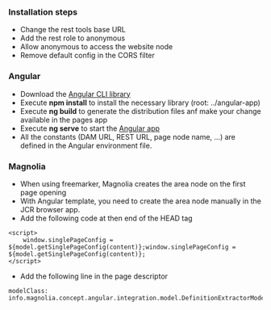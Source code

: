 ### Installation steps
* Change the rest tools base URL
* Add the rest role to anonymous
* Allow anonymous to access the website node
* Remove default config in the CORS filter

### Angular
* Download the [Angular CLI library](https://cli.angular.io/)
* Execute **npm install** to install the necessary library (root: ../angular-app)
* Execute **ng build** to generate the distribution files anf make your change available in the pages app
* Execute **ng serve** to start the [Angular app](http://localhost:4200/)
* All the constants (DAM URL, REST URL, page node name, ...) are defined in the Angular environment file.

### Magnolia
* When using freemarker, Magnolia creates the area node on the first page opening
* With Angular template, you need to create the area node manually in the JCR browser app.
* Add the following code at then end of the HEAD tag

```
<script>
	window.singlePageConfig = ${model.getSinglePageConfig(content)};window.singlePageConfig = ${model.getSinglePageConfig(content)};
</script>
```

* Add the following line in the page descriptor

```
modelClass: info.magnolia.concept.angular.integration.model.DefinitionExtractorModel
```
